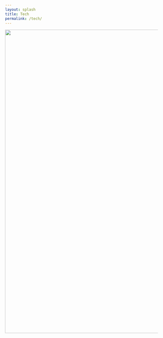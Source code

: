 ```yaml
---
layout: splash
title: Tech
permalink: /tech/
---
```


<img src="{{ site.url }}{{ site.baseurl }}/assets/images/tech.png" alt="" width='1000' height='1000'/>  
  


